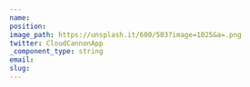 ```yaml
---
name: 
position: 
image_path: https://unsplash.it/600/503?image=1025&a=.png
twitter: CloudCannonApp
_component_type: string
email:
slug:
---
```

